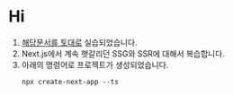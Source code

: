 # Hi

1. [해당문서를 토대로](https://velog.io/@longroadhome/FE-SSRServer-Side-Rendering-%EA%B7%B8%EB%A6%AC%EA%B3%A0-SSGStatic-Site-Generation-feat.-NEXT%EB%A5%BC-%EC%A4%91%EC%8B%AC%EC%9C%BC%EB%A1%9C) 실습되었습니다.
1. Next.js에서 계속 햇갈리던 SSG와 SSR에 대해서 복습합니다.
1. 아래의 명령어로 프로젝트가 생성되었습니다.
   ```shell
   npx create-next-app --ts
   ```
